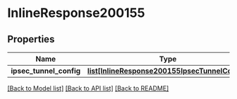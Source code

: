 # InlineResponse200155

## Properties
Name | Type | Description | Notes
------------ | ------------- | ------------- | -------------
**ipsec_tunnel_config** | [**list[InlineResponse200155IpsecTunnelConfig]**](InlineResponse200155IpsecTunnelConfig.md) |  | [optional] 

[[Back to Model list]](../README.md#documentation-for-models) [[Back to API list]](../README.md#documentation-for-api-endpoints) [[Back to README]](../README.md)

